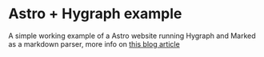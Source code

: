 # Astro + Hygraph example

A simple working example of a Astro website running Hygraph and Marked as a markdown parser, more info on [this blog article](https://arjeldev.vercel.app/blog/astro-hygraph)